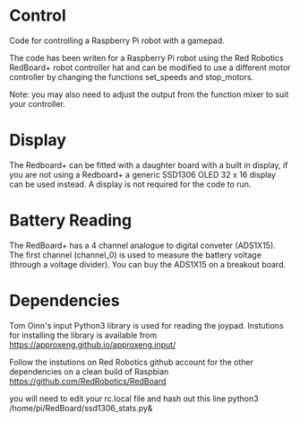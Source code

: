 # Control

Code for controlling a Raspberry Pi robot with a gamepad.

The code has been writen for a Raspberry Pi robot using the Red Robotics RedBoard+ robot controller hat and can be modified to use a different motor controller by changing the functions set_speeds and stop_motors.

Note: you may also need to adjust the output from the function mixer to suit your controller.

# Display

The Redboard+ can be fitted with a daughter board with a built in display, if you are not using a Redboard+ a generic SSD1306 OLED 32 x 16 display can be used instead. A display is not required for the code to run.

# Battery Reading

The RedBoard+ has a 4 channel analogue to digital conveter (ADS1X15).
The first channel (channel_0) is used to measure the battery voltage (through a voltage divider).
You can buy the ADS1X15 on a breakout board.

# Dependencies

Tom Oinn's input Python3 library is used for reading the joypad. Instutions for installing the library is available from https://approxeng.github.io/approxeng.input/

Follow the instutions on Red Robotics github account for the other dependencies on a clean build of Raspbian
https://github.com/RedRobotics/RedBoard

you will need to edit your rc.local file and hash out this line python3 /home/pi/RedBoard/ssd1306_stats.py&
